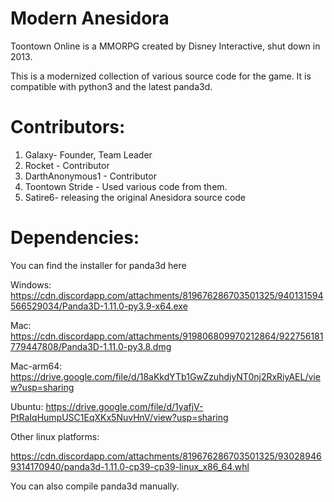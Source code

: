 # Modern Anesidora
Toontown Online is a MMORPG created by Disney Interactive, shut down in 2013.

This is a modernized collection of various source code for the game. It is compatible with python3 and the latest panda3d.

# Contributors:
 
 1. Galaxy-  Founder,  Team Leader
 2. Rocket -  Contributor
 3. DarthAnonymous1 - Contributor
 4. Toontown Stride - Used various code from them.
 5. Satire6- releasing the original Anesidora source code


# Dependencies:
You can find the installer for panda3d here

 Windows: https://cdn.discordapp.com/attachments/819676286703501325/940131594566529034/Panda3D-1.11.0-py3.9-x64.exe

 Mac: https://cdn.discordapp.com/attachments/919806809970212864/922756181779447808/Panda3D-1.11.0-py3.8.dmg

 Mac-arm64: 
 https://drive.google.com/file/d/18aKkdYTb1GwZzuhdjyNT0nj2RxRiyAEL/view?usp=sharing

 Ubuntu: https://drive.google.com/file/d/1yafjV-PtRaIqHumpUSC1EqXKx5NuvHnV/view?usp=sharing


Other linux platforms:

 https://cdn.discordapp.com/attachments/819676286703501325/930289469314170940/panda3d-1.11.0-cp39-cp39-linux_x86_64.whl
 

 You can also compile panda3d manually.